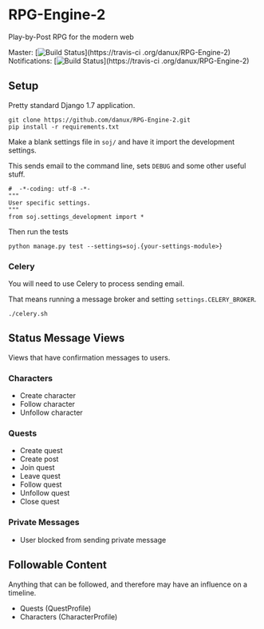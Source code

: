 # RPG-Engine-2

Play-by-Post RPG for the modern web

Master: [![Build Status](https://travis-ci.org/danux/RPG-Engine-2.svg?branch=master)](https://travis-ci
.org/danux/RPG-Engine-2)
Notifications: [![Build Status](https://travis-ci.org/danux/RPG-Engine-2.svg?branch=notifiations)](https://travis-ci
.org/danux/RPG-Engine-2)


## Setup

Pretty standard Django 1.7 application.

```
git clone https://github.com/danux/RPG-Engine-2.git
pip install -r requirements.txt
```

Make a blank settings file in `soj/` and have it import the development settings.

This sends email to the command line, sets `DEBUG` and some other useful stuff.

```
#  -*-coding: utf-8 -*-
"""
User specific settings.
"""
from soj.settings_development import *
```

Then run the tests

```
python manage.py test --settings=soj.{your-settings-module>}
```

### Celery

You will need to use Celery to process sending email.

That means running a message broker and setting `settings.CELERY_BROKER`.

```
./celery.sh
```

## Status Message Views

Views that have confirmation messages to users.

### Characters

- Create character
- Follow character
- Unfollow character

### Quests

- Create quest
- Create post
- Join quest
- Leave quest
- Follow quest
- Unfollow quest
- Close quest

### Private Messages

- User blocked from sending private message


## Followable Content

Anything that can be followed, and therefore may have an influence on a timeline.

- Quests (QuestProfile)
- Characters (CharacterProfile)
